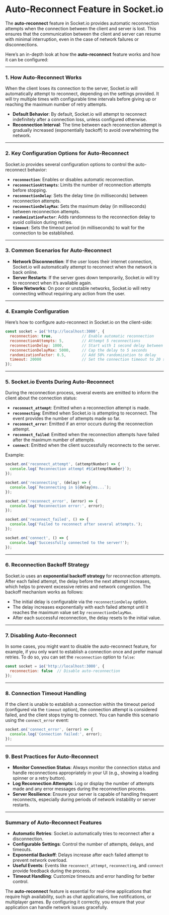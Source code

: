 # **Auto-Reconnect Feature in Socket.io**

The **auto-reconnect** feature in Socket.io provides automatic reconnection attempts when the connection between the client and server is lost. This ensures that the communication between the client and server can resume with minimal interruption, even in the case of network failures or disconnections.

Here’s an in-depth look at how the **auto-reconnect** feature works and how it can be configured:

---

### 1. **How Auto-Reconnect Works**

When the client loses its connection to the server, Socket.io will automatically attempt to reconnect, depending on the settings provided. It will try multiple times with configurable time intervals before giving up or reaching the maximum number of retry attempts.

- **Default Behavior**: By default, Socket.io will attempt to reconnect indefinitely after a connection loss, unless configured otherwise.
- **Reconnection Interval**: The time between each reconnection attempt is gradually increased (exponentially backoff) to avoid overwhelming the network.

---

### 2. **Key Configuration Options for Auto-Reconnect**

Socket.io provides several configuration options to control the auto-reconnect behavior:

- **`reconnection`**: Enables or disables automatic reconnection.
- **`reconnectionAttempts`**: Limits the number of reconnection attempts before stopping.
- **`reconnectionDelay`**: Sets the delay time (in milliseconds) between reconnection attempts.
- **`reconnectionDelayMax`**: Sets the maximum delay (in milliseconds) between reconnection attempts.
- **`randomizationFactor`**: Adds randomness to the reconnection delay to avoid collision during retries.
- **`timeout`**: Sets the timeout period (in milliseconds) to wait for the connection to be established.

---

### 3. **Common Scenarios for Auto-Reconnect**

- **Network Disconnection**: If the user loses their internet connection, Socket.io will automatically attempt to reconnect when the network is back online.
- **Server Restarts**: If the server goes down temporarily, Socket.io will try to reconnect when it’s available again.
- **Slow Networks**: On poor or unstable networks, Socket.io will retry connecting without requiring any action from the user.

---

### 4. **Example Configuration**

Here’s how to configure auto-reconnect in Socket.io on the client-side:

```javascript
const socket = io('http://localhost:3000', {
  reconnection: true,             // Enable automatic reconnection
  reconnectionAttempts: 5,        // Attempt 5 reconnections
  reconnectionDelay: 1000,        // Start with 1 second delay between attempts
  reconnectionDelayMax: 5000,     // Cap the delay to 5 seconds
  randomizationFactor: 0.5,       // Add 50% randomization to delay
  timeout: 20000                  // Set the connection timeout to 20 seconds
});
```

---

### 5. **Socket.io Events During Auto-Reconnect**

During the reconnection process, several events are emitted to inform the client about the connection status:

- **`reconnect_attempt`**: Emitted when a reconnection attempt is made.
- **`reconnecting`**: Emitted when Socket.io is attempting to reconnect. The event provides the number of attempts made so far.
- **`reconnect_error`**: Emitted if an error occurs during the reconnection attempt.
- **`reconnect_failed`**: Emitted when the reconnection attempts have failed after the maximum number of attempts.
- **`connect`**: Emitted when the client successfully reconnects to the server.

Example:

```javascript
socket.on('reconnect_attempt', (attemptNumber) => {
  console.log(`Reconnection attempt #${attemptNumber}`);
});

socket.on('reconnecting', (delay) => {
  console.log(`Reconnecting in ${delay}ms...`);
});

socket.on('reconnect_error', (error) => {
  console.log('Reconnection error:', error);
});

socket.on('reconnect_failed', () => {
  console.log('Failed to reconnect after several attempts.');
});

socket.on('connect', () => {
  console.log('Successfully connected to the server!');
});
```

---

### 6. **Reconnection Backoff Strategy**

Socket.io uses an **exponential backoff strategy** for reconnection attempts. After each failed attempt, the delay before the next attempt increases, which helps to prevent excessive retries and network congestion. The backoff mechanism works as follows:

- The initial delay is configurable via the `reconnectionDelay` option.
- The delay increases exponentially with each failed attempt until it reaches the maximum value set by `reconnectionDelayMax`.
- After each successful reconnection, the delay resets to the initial value.

---

### 7. **Disabling Auto-Reconnect**

In some cases, you might want to disable the auto-reconnect feature, for example, if you only want to establish a connection once and prefer manual retries. To do so, you can set the `reconnection` option to `false`:

```javascript
const socket = io('http://localhost:3000', {
  reconnection: false  // Disable auto-reconnection
});
```

---

### 8. **Connection Timeout Handling**

If the client is unable to establish a connection within the timeout period (configured via the `timeout` option), the connection attempt is considered failed, and the client stops trying to connect. You can handle this scenario using the `connect_error` event:

```javascript
socket.on('connect_error', (error) => {
  console.log('Connection failed:', error);
});
```

---

### 9. **Best Practices for Auto-Reconnect**

- **Monitor Connection Status**: Always monitor the connection status and handle reconnections appropriately in your UI (e.g., showing a loading spinner or a retry button).
- **Log Reconnection Attempts**: Log or display the number of attempts made and any error messages during the reconnection process.
- **Server Resilience**: Ensure your server is capable of handling frequent reconnects, especially during periods of network instability or server restarts.

---

### Summary of Auto-Reconnect Features

- **Automatic Retries**: Socket.io automatically tries to reconnect after a disconnection.
- **Configurable Settings**: Control the number of attempts, delays, and timeouts.
- **Exponential Backoff**: Delays increase after each failed attempt to prevent network overload.
- **Useful Events**: Events like `reconnect_attempt`, `reconnecting`, and `connect` provide feedback during the process.
- **Timeout Handling**: Customize timeouts and error handling for better control.

The **auto-reconnect** feature is essential for real-time applications that require high availability, such as chat applications, live notifications, or multiplayer games. By configuring it correctly, you ensure that your application can handle network issues gracefully.